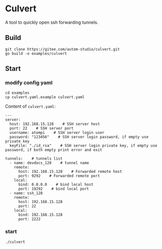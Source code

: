 # Culvert

A tool to quickly open ssh forwarding tunnels.

## Build

```
git clone https://gitee.com/autom-studio/culvert.git
go build -o examples/culvert
```

## Start

### modify config yaml

```
cd examples
cp culvert.yaml.example culvert.yaml
```

Content of `culvert.yaml`:

```
---
server:
  host: 192.168.15.128    # SSH server host
  port: 22    # SSH server port
  username: atompi    # SSH server login user
  password: "123456"    # SSH server login password, if empty use private key
  keyFile: "./id_rsa"    # SSH server login private key, if empty use password, if both empty print error and exit

tunnels:    # tunnels list
  - name: devdocs_128    # tunnel name
    remote:
      host: 192.168.15.128    # Forwarded remote host
      port: 9292    # Forwarded remote port
    local:
      bind: 0.0.0.0    # bind local host
      port: 19292    # bind local port
  - name: ssh_128
    remote:
      host: 192.168.15.128
      port: 22
    local:
      bind: 192.168.15.128
      port: 2222
```

### start

```
./culvert
```
